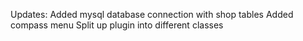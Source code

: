 Updates:
Added mysql database connection with shop tables
Added compass menu
Split up plugin into different classes
